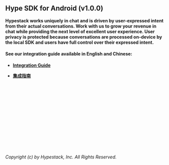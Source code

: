 ## Hype SDK for Android (v1.0.0)

**Hypestack works uniquely in chat and is driven by user-expressed intent from their actual conversations.  Work with us to grow your revenue in chat while providing the next level of excellent user experience.  User privacy is protected because conversations are processed on-device by the local SDK and users have full control over their expressed intent.**

#### See our integration guide available in English and Chinese:

* **[Integration Guide ](IntegrationGuide_en.md)**

* **[集成指南](IntegrationGuide_cn.md)**


&nbsp;

&nbsp;


&nbsp;


&nbsp;


&nbsp;


&nbsp;


&nbsp;

###### Copyright (c) by Hypestack, Inc. All Rights Reserved.


